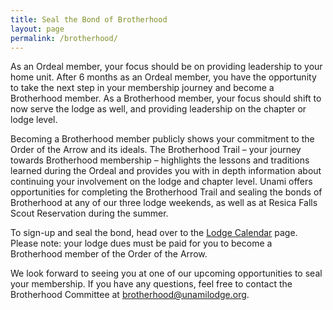 ```yaml
---
title: Seal the Bond of Brotherhood
layout: page
permalink: /brotherhood/
---
```


As an Ordeal member, your focus should be on providing leadership to your home unit. After 6 months as an Ordeal member, you have the opportunity to take the next step in your membership journey and become a Brotherhood member. As a Brotherhood member, your focus should shift to now serve the lodge as well, and providing leadership on the chapter or lodge level.

Becoming a Brotherhood member publicly shows your commitment to the Order of the Arrow and its ideals. The Brotherhood Trail – your journey towards Brotherhood membership – highlights the lessons and traditions learned during the Ordeal and provides you with in depth information about continuing your involvement on the lodge and chapter level. Unami offers opportunities for completing the Brotherhood Trail and sealing the bonds of Brotherhood at any of our three lodge weekends, as well as at Resica Falls Scout Reservation during the summer.

To sign-up and seal the bond, head over to the [Lodge Calendar](/calendar) page. Please note: your lodge dues must be paid for you to become a Brotherhood member of the Order of the Arrow.

We look forward to seeing you at one of our upcoming opportunities to seal your membership. If you have any questions, feel free to contact the Brotherhood Committee at [brotherhood@unamilodge.org](/contact?recipient=brotherhood).
